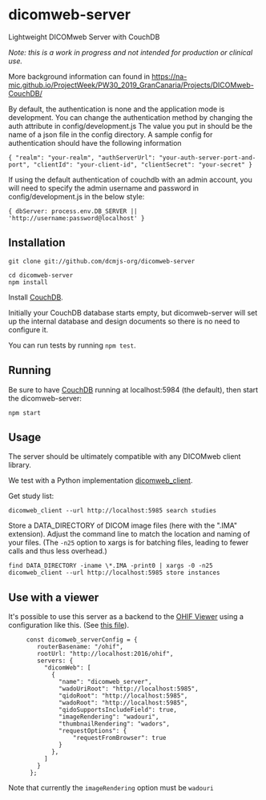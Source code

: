 # dicomweb-server
Lightweight DICOMweb Server with CouchDB

*Note: this is a work in progress and not intended for production or clinical use.*

More background information can found in https://na-mic.github.io/ProjectWeek/PW30_2019_GranCanaria/Projects/DICOMweb-CouchDB/

By default, the authentication is none and the application mode is development.
You can change the authentication method by changing the auth attribute in config/development.js
The value you put in should be the name of a json file in the config directory. A sample config for authentication should have the following information


`{
    "realm": "your-realm",
    "authServerUrl": "your-auth-server-port-and-port",
    "clientId": "your-client-id",
    "clientSecret": "your-secret"
}`

If using the default authentication of couchdb with an admin account, you will need to specify the admin username and password in config/development.js in the below style:

`{
    dbServer: process.env.DB_SERVER || 'http://username:password@localhost'
}`



## Installation

```
git clone git://github.com/dcmjs-org/dicomweb-server

cd dicomweb-server
npm install
```

Install [CouchDB](http://couchdb.apache.org/).

Initially your CouchDB database starts empty, but dicomweb-server will set up the internal database
and design documents so there is no need to configure it.

You can run tests by running `npm test`.

## Running

Be sure to have [CouchDB](http://couchdb.apache.org/) running at localhost:5984 (the default), then start the dicomweb-server:

```
npm start
```

## Usage

The server should be ultimately compatible with any DICOMweb client library.

We test with a Python implementation [dicomweb_client](https://github.com/clindatsci/dicomweb-client).

Get study list:

`dicomweb_client --url http://localhost:5985 search studies`

Store a DATA_DIRECTORY of DICOM image files (here with the ".IMA" extension).  Adjust the command line to match the location and naming of your files.  (The `-n25` option to xargs is for batching files, leading to fewer calls and thus less overhead.)

`find DATA_DIRECTORY -iname \*.IMA -print0 | xargs -0 -n25 dicomweb_client --url http://localhost:5985 store instances`


## Use with a viewer

It's possible to use this server as a backend to the [OHIF Viewer](http://ohif.org) using a configuration like this. (See [this file](https://github.com/OHIF/Viewers/blob/master/platform/viewer/public/config/default.js#L1-L31)).

```
     const dicomweb_serverConfig = {
        routerBasename: "/ohif",
        rootUrl: "http://localhost:2016/ohif",
        servers: {
          "dicomWeb": [
            {
              "name": "dicomweb_server",
              "wadoUriRoot": "http://localhost:5985",
              "qidoRoot": "http://localhost:5985",
              "wadoRoot": "http://localhost:5985",
              "qidoSupportsIncludeField": true,
              "imageRendering": "wadouri",
              "thumbnailRendering": "wadors",
              "requestOptions": {
                  "requestFromBrowser": true
              }
            },
          ]
        }
      };
```

Note that currently the `imageRendering` option must be `wadouri`
